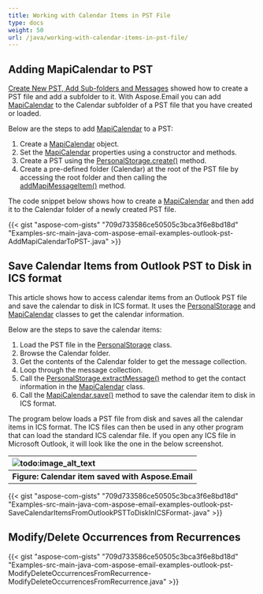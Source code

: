 ```yaml
---
title: Working with Calendar Items in PST File
type: docs
weight: 50
url: /java/working-with-calendar-items-in-pst-file/
---
```


## **Adding MapiCalendar to PST**
[Create New PST, Add Sub-folders and Messages](/email/java/create-new-pst-add-sub-folders-and-messages/) showed how to create a PST file and add a subfolder to it. With Aspose.Email you can add [MapiCalendar](https://apireference.aspose.com/email/java/com.aspose.email/MapiCalendar) to the Calendar subfolder of a PST file that you have created or loaded.

Below are the steps to add [MapiCalendar](https://apireference.aspose.com/email/java/com.aspose.email/MapiCalendar) to a PST:

1. Create a [MapiCalendar](https://apireference.aspose.com/email/java/com.aspose.email/MapiCalendar) object.
1. Set the [MapiCalendar](https://apireference.aspose.com/email/java/com.aspose.email/MapiCalendar) properties using a constructor and methods.
1. Create a PST using the [PersonalStorage.create()](https://apireference.aspose.com/email/java/com.aspose.email/PersonalStorage#create\(java.lang.String,%20int\)) method.
1. Create a pre-defined folder (Calendar) at the root of the PST file by accessing the root folder and then calling the [addMapiMessageItem()](https://apireference.aspose.com/email/java/com.aspose.email/FolderInfo#addMapiMessageItem\(com.aspose.email.IMapiMessageItem\)) method.

The code snippet below shows how to create a [MapiCalendar](https://apireference.aspose.com/email/java/com.aspose.email/MapiCalendar) and then add it to the Calendar folder of a newly created PST file.

{{< gist "aspose-com-gists" "709d733586ce50505c3bca3f6e8bd18d" "Examples-src-main-java-com-aspose-email-examples-outlook-pst-AddMapiCalendarToPST-.java" >}}
## **Save Calendar Items from Outlook PST to Disk in ICS format**
This article shows how to access calendar items from an Outlook PST file and save the calendar to disk in ICS format. It uses the [PersonalStorage](https://apireference.aspose.com/email/java/com.aspose.email/PersonalStorage) and [MapiCalendar](https://apireference.aspose.com/email/java/com.aspose.email/MapiCalendar) classes to get the calendar information.

Below are the steps to save the calendar items:

1. Load the PST file in the [PersonalStorage](https://apireference.aspose.com/email/java/com.aspose.email/PersonalStorage) class.
1. Browse the Calendar folder.
1. Get the contents of the Calendar folder to get the message collection.
1. Loop through the message collection.
1. Call the [PersonalStorage.extractMessage()](https://apireference.aspose.com/email/java/com.aspose.email/PersonalStorage#extractMessage\(com.aspose.email.MessageInfo\)) method to get the contact information in the [MapiCalendar](https://apireference.aspose.com/email/java/com.aspose.email/MapiCalendar) class.
1. Call the [MapiCalendar.save()](https://apireference.aspose.com/email/java/com.aspose.email/MapiCalendar#save\(java.lang.String\)) method to save the calendar item to disk in ICS format.

The program below loads a PST file from disk and saves all the calendar items in ICS format. The ICS files can then be used in any other program that can load the standard ICS calendar file. If you open any ICS file in Microsoft Outlook, it will look like the one in the below screenshot.

|![todo:image_alt_text](https://i.imgur.com/OhnGEXj.png)|
| :- |
|**Figure: Calendar item saved with Aspose.Email**|
{{< gist "aspose-com-gists" "709d733586ce50505c3bca3f6e8bd18d" "Examples-src-main-java-com-aspose-email-examples-outlook-pst-SaveCalendarItemsFromOutlookPSTToDiskInICSFormat-.java" >}}
## **Modify/Delete Occurrences from Recurrences**
{{< gist "aspose-com-gists" "709d733586ce50505c3bca3f6e8bd18d" "Examples-src-main-java-com-aspose-email-examples-outlook-pst-ModifyDeleteOccurrencesFromRecurrence-ModifyDeleteOccurrencesFromRecurrence.java" >}}
